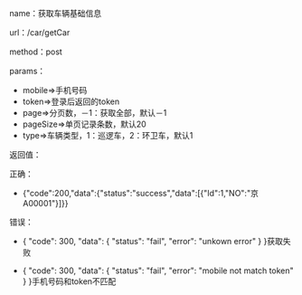 name：获取车辆基础信息

url：/car/getCar

method：post

params：

* mobile=&gt;手机号码
* token=&gt;登录后返回的token
* page=&gt;分页数，－1：获取全部，默认－1
* pageSize=&gt;单页记录条数，默认20
* type=&gt;车辆类型，1：巡逻车，2：环卫车，默认1

返回值：

正确：

* {"code":200,"data":{"status":"success","data":\[{"Id":1,"NO":"京A00001"}\]}}

错误：

* { "code": 300, "data": { "status": "fail", "error": "unkown error" } }获取失败

* { "code": 300, "data": { "status": "fail", "error": "mobile not match token" } }手机号码和token不匹配



